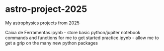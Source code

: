 # astro-project-2025
My astrophysics projects from 2025 

Caixa de Ferramentas.ipynb - store basic python/jupiter notebook commands and functions for me to get started
practice.ipynb - allow me to get a grip on the many new python packages